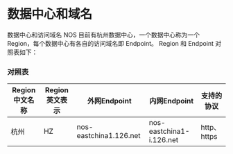 # 数据中心和域名

数据中心和访问域名 NOS 目前有杭州数据中心，一个数据中心称为一个 Region，每个数据中心有各自的访问域名即 Endpoint。 Region 和 Endpoint 对照表如下：

### **对照表**

|**Region中文名称**|**Region英文表示**|**外网Endpoint**|**内网Endpoint**|**支持的协议**|
|------------------|------------------|----------------|----------------|--------------|
|杭州|	HZ|	nos-eastchina1.126.net|	nos-eastchina1-i.126.net|	http、https|


